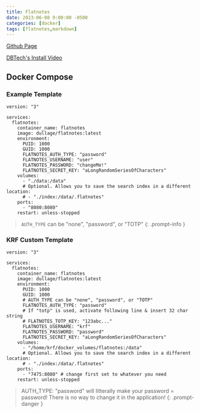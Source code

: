 ```yaml
---
title: Flatnotes
date: 2023-06-08 9:00:00 -0500
categories: [docker]
tags: [flatnotes,markdown]
---
```




[Github Page](https://github.com/Dullage/flatnotes)

[DBTech's Install Video](https://www.youtube.com/watch?v=1e2yGEFaB0A)

## Docker Compose

### Example Template

```terminal
version: "3"

services:
  flatnotes:
    container_name: flatnotes
    image: dullage/flatnotes:latest
    environment:
      PUID: 1000
      GUID: 1000
      FLATNOTES_AUTH_TYPE: "password"
      FLATNOTES_USERNAME: "user"
      FLATNOTES_PASSWORD: "changeMe!"
      FLATNOTES_SECRET_KEY: "aLongRandomSeriesOfCharacters"
    volumes:
      - "./data:/data"
      # Optional. Allows you to save the search index in a different location: 
      # - "./index:/data/.flatnotes"
    ports:
      - "8080:8080"
    restart: unless-stopped
```

> `AUTH_TYPE` can be "none", "password", or "TOTP"
{: .prompt-info }

### KRF Custom Template

```terminal
version: "3"

services:
  flatnotes:
    container_name: flatnotes
    image: dullage/flatnotes:latest
    environment:
      PUID: 1000
      GUID: 1000
      # AUTH_TYPE can be "none", "password", or "TOTP"
      FLATNOTES_AUTH_TYPE: "password"
      # If "totp" is used, activate following line & insert 32 char string
      # FLATNOTES_TOTP_KEY: "123abc..."
      FLATNOTES_USERNAME: "krf"
      FLATNOTES_PASSWORD: "password"
      FLATNOTES_SECRET_KEY: "aLongRandomSeriesOfCharacters"
    volumes:
      - "/home/krf/docker_volumes/flatnotes:/data"
      # Optional. Allows you to save the search index in a different location: 
      # - "./index:/data/.flatnotes"
    ports:
      - "7475:8080" # change first set to whatever you need
    restart: unless-stopped
```

> AUTH_TYPE: "password" will litterally make your password = password!  There is no way to change it in the application!
{: .prompt-danger }